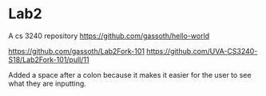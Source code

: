 # Lab2
A cs 3240 repository
https://github.com/gassoth/hello-world

https://github.com/gassoth/Lab2Fork-101
https://github.com/UVA-CS3240-S18/Lab2Fork-101/pull/11

Added a space after a colon because it makes it easier for the user to see what they are inputting.

